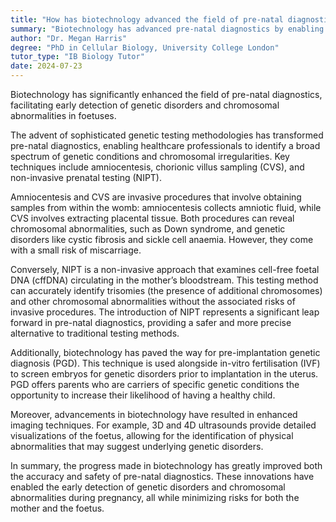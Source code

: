 ```yaml
---
title: "How has biotechnology advanced the field of pre-natal diagnostics?"
summary: "Biotechnology has advanced pre-natal diagnostics by enabling early detection of genetic disorders and chromosomal abnormalities in foetuses."
author: "Dr. Megan Harris"
degree: "PhD in Cellular Biology, University College London"
tutor_type: "IB Biology Tutor"
date: 2024-07-23
---
```


Biotechnology has significantly enhanced the field of pre-natal diagnostics, facilitating early detection of genetic disorders and chromosomal abnormalities in foetuses. 

The advent of sophisticated genetic testing methodologies has transformed pre-natal diagnostics, enabling healthcare professionals to identify a broad spectrum of genetic conditions and chromosomal irregularities. Key techniques include amniocentesis, chorionic villus sampling (CVS), and non-invasive prenatal testing (NIPT).

Amniocentesis and CVS are invasive procedures that involve obtaining samples from within the womb: amniocentesis collects amniotic fluid, while CVS involves extracting placental tissue. Both procedures can reveal chromosomal abnormalities, such as Down syndrome, and genetic disorders like cystic fibrosis and sickle cell anaemia. However, they come with a small risk of miscarriage.

Conversely, NIPT is a non-invasive approach that examines cell-free foetal DNA (cffDNA) circulating in the mother’s bloodstream. This testing method can accurately identify trisomies (the presence of additional chromosomes) and other chromosomal abnormalities without the associated risks of invasive procedures. The introduction of NIPT represents a significant leap forward in pre-natal diagnostics, providing a safer and more precise alternative to traditional testing methods.

Additionally, biotechnology has paved the way for pre-implantation genetic diagnosis (PGD). This technique is used alongside in-vitro fertilisation (IVF) to screen embryos for genetic disorders prior to implantation in the uterus. PGD offers parents who are carriers of specific genetic conditions the opportunity to increase their likelihood of having a healthy child.

Moreover, advancements in biotechnology have resulted in enhanced imaging techniques. For example, 3D and 4D ultrasounds provide detailed visualizations of the foetus, allowing for the identification of physical abnormalities that may suggest underlying genetic disorders.

In summary, the progress made in biotechnology has greatly improved both the accuracy and safety of pre-natal diagnostics. These innovations have enabled the early detection of genetic disorders and chromosomal abnormalities during pregnancy, all while minimizing risks for both the mother and the foetus.
    